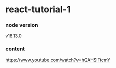 # react-tutorial-1
### node version
v18.13.0
### content
https://www.youtube.com/watch?v=hQAHSlTtcmY
